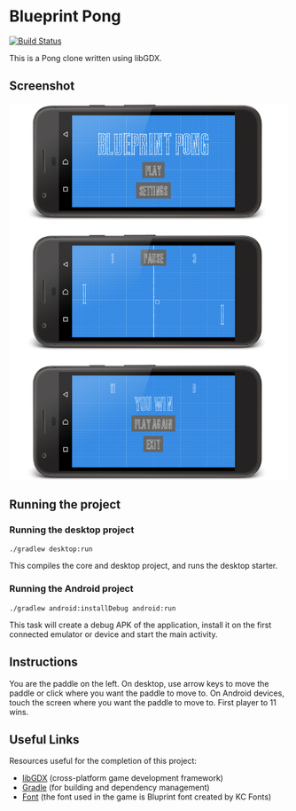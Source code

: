 # Blueprint Pong
[![Build Status](https://travis-ci.org/vanillaSlice/BlueprintPong.svg?branch=master)](https://travis-ci.org/vanillaSlice/BlueprintPong)

This is a Pong clone written using libGDX.

## Screenshot
![screenshot](images/screenshot-1.png)

## Running the project

### Running the desktop project

```
./gradlew desktop:run
```

This compiles the core and desktop project, and runs the desktop starter.

### Running the Android project

```
./gradlew android:installDebug android:run
```

This task will create a debug APK of the application, install it on the first connected emulator or device and start the
main activity.

## Instructions
You are the paddle on the left. On desktop, use arrow keys to move the paddle or click where you want the paddle to move
to. On Android devices, touch the screen where you want the paddle to move to. First player to 11 wins.

## Useful Links
Resources useful for the completion of this project:

* [libGDX](https://libgdx.badlogicgames.com/) (cross-platform game development framework)
* [Gradle](https://gradle.org) (for building and dependency management)
* [Font](http://www.fontspace.com/kc-fonts/bluprint) (the font used in the game is Bluprint font created by KC Fonts)
